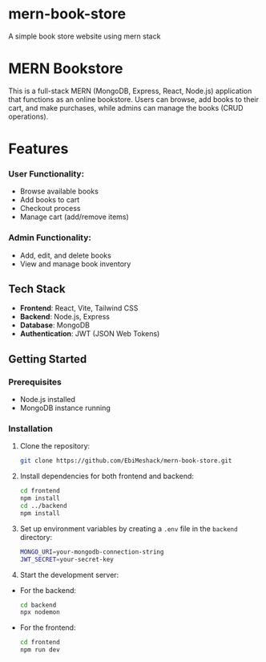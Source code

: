 # mern-book-store

A simple book store website using mern stack

# MERN Bookstore

This is a full-stack MERN (MongoDB, Express, React, Node.js) application that functions as an online bookstore. Users can browse, add books to their cart, and make purchases, while admins can manage the books (CRUD operations).

# Features

### User Functionality:

- Browse available books
- Add books to cart
- Checkout process
- Manage cart (add/remove items)

### Admin Functionality:

- Add, edit, and delete books
- View and manage book inventory

## Tech Stack

- **Frontend**: React, Vite, Tailwind CSS
- **Backend**: Node.js, Express
- **Database**: MongoDB
- **Authentication**: JWT (JSON Web Tokens)

## Getting Started

### Prerequisites

- Node.js installed
- MongoDB instance running

### Installation

1. Clone the repository:
   ```bash
   git clone https://github.com/EbiMeshack/mern-book-store.git
   ```
2. Install dependencies for both frontend and backend:

   ```bash
   cd frontend
   npm install
   cd ../backend
   npm install
   ```

3. Set up environment variables by creating a `.env` file in the `backend` directory:

   ```bash
   MONGO_URI=your-mongodb-connection-string
   JWT_SECRET=your-secret-key
   ```

4. Start the development server:

- For the backend:

  ```bash
  cd backend
  npx nodemon
  ```

- For the frontend:
  ```bash
  cd frontend
  npm run dev
  ```
